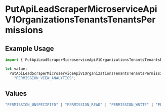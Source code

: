 # PutApiLeadScraperMicroserviceApiV1OrganizationsTenantsTenantsPermissions

## Example Usage

```typescript
import { PutApiLeadScraperMicroserviceApiV1OrganizationsTenantsTenantsPermissions } from "oppulence-backend-sdk/models/operations";

let value:
  PutApiLeadScraperMicroserviceApiV1OrganizationsTenantsTenantsPermissions =
    "PERMISSION_VIEW_ANALYTICS";
```

## Values

```typescript
"PERMISSION_UNSPECIFIED" | "PERMISSION_READ" | "PERMISSION_WRITE" | "PERMISSION_DELETE" | "PERMISSION_MANAGE_USERS" | "PERMISSION_MANAGE_BILLING" | "PERMISSION_VIEW_ANALYTICS" | "PERMISSION_MANAGE_WORKFLOWS"
```